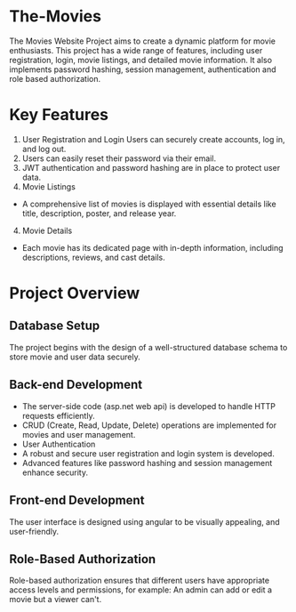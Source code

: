 # The-Movies
The Movies Website Project aims to create a dynamic platform for movie enthusiasts. This project has a wide range of features, including user registration, login, movie listings, and detailed movie information. It also implements password hashing, session management, authentication and role based authorization.

# Key Features
1. User Registration and Login
Users can securely create accounts, log in, and log out.
2. Users can easily reset their password via their email.
3. JWT authentication and password hashing are in place to protect user data.
3. Movie Listings
* A comprehensive list of movies is displayed with essential details like title, description, poster, and release year.
4. Movie Details
* Each movie has its dedicated page with in-depth information, including descriptions, reviews, and cast details.
# Project Overview
## Database Setup
The project begins with the design of a well-structured database schema to store movie and user data securely.
## Back-end Development
* The server-side code (asp.net web api) is developed to handle HTTP requests efficiently.
* CRUD (Create, Read, Update, Delete) operations are implemented for movies and user management.
* User Authentication
* A robust and secure user registration and login system is developed.
* Advanced features like password hashing and session management enhance security.
## Front-end Development
The user interface is designed using angular to be visually appealing, and user-friendly.
## Role-Based Authorization
Role-based authorization ensures that different users have appropriate access levels and permissions, for example: An admin can add or edit a movie but a viewer can't.
  
